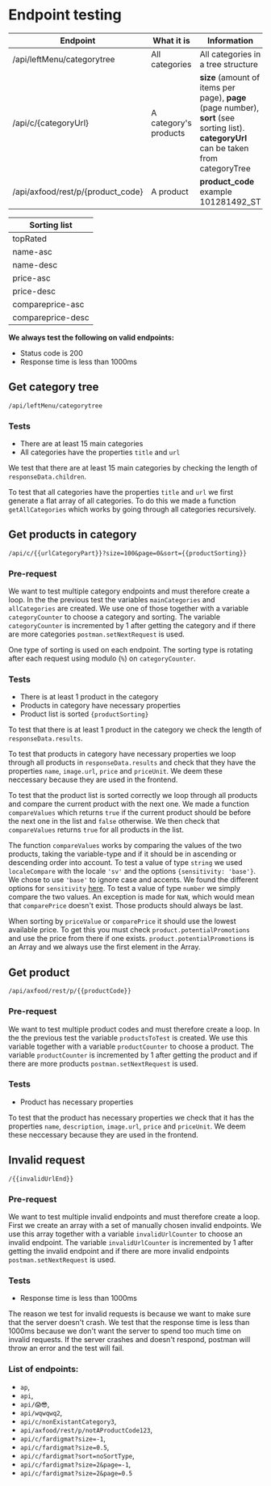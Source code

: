 # Endpoint testing

| Endpoint | What it is | Information |
| -------- | ---------- | ----------- |
| /api/leftMenu/categorytree | All categories | All categories in a tree structure |
| /api/c/{categoryUrl}| A category's products | **size** (amount of items per page), **page** (page number), **sort** (see sorting list). **categoryUrl** can be taken from categoryTree |
| /api/axfood/rest/p/{product_code} | A product | **product_code** example 101281492_ST |

| Sorting list |
| --- |
| topRated |
| name-asc |
| name-desc |
| price-asc |
| price-desc |
| compareprice-asc |
| compareprice-desc |

**We always test the following on valid endpoints:**
* Status code is 200
* Response time is less than 1000ms

## Get category tree

`/api/leftMenu/categorytree`

### Tests
* There are at least 15 main categories
* All categories have the properties `title` and `url`

We test that there are at least 15 main categories by checking the length of `responseData.children`. 

To test that all categories have the properties `title` and `url` we first generate a flat array of all categories. To do this we made a function `getAllCategories` which works by going through all categories recursively.

## Get products in category

`/api/c/{{urlCategoryPart}}?size=100&page=0&sort={{productSorting}}`

### Pre-request

We want to test multiple category endpoints and must therefore create a loop. In the the previous test the variables `mainCategories` and `allCategories` are created. We use one of those together with a variable `categoryCounter` to choose a category and sorting. The variable `categoryCounter` is incremented by 1 after getting the category and if there are more categories `postman.setNextRequest` is used.

One type of sorting is used on each endpoint. The sorting type is rotating after each request using modulo (`%`) on `categoryCounter`.

### Tests
* There is at least 1 product in the category
* Products in category have necessary properties
* Product list is sorted `{productSorting}`

To test that there is at least 1 product in the category we check the length of `responseData.results`.

To test that products in category have necessary properties we loop through all products in `responseData.results` and check that they have the properties `name`, `image.url`, `price` and `priceUnit`. We deem these neccessary because they are used in the frontend.

To test that the product list is sorted correctly we loop through all products and compare the current product with the next one. We made a function `compareValues` which returns `true` if the current product should be before the next one in the list and `false` otherwise. We then check that `compareValues` returns `true` for all products in the list.

The function `compareValues` works by comparing the values of the two products, taking the variable-type and if it should be in ascending or descending order into account. To test a value of type `string` we used `localeCompare` with the locale `'sv'` and the options `{sensitivity: 'base'}`. We chose to use `'base'` to ignore case and accents. We found the different options for `sensitivity` [here](https://developer.mozilla.org/en-US/docs/Web/JavaScript/Reference/Global_Objects/Intl/Collator/Collator#sensitivity). To test a value of type `number` we simply compare the two values. An exception is made for `NaN`, which would mean that `comparePrice` doesn't exist. Those products should always be last.

When sorting by `priceValue` or `comparePrice` it should use the lowest available price. To get this you must check `product.potentialPromotions` and use the price from there if one exists. `product.potentialPromotions` is an Array and we always use the first element in the Array.

## Get product

`/api/axfood/rest/p/{{productCode}}`

### Pre-request

We want to test multiple product codes and must therefore create a loop. In the the previous test the variable `productsToTest` is created. We use this variable together with a variable `productCounter` to choose a product. The variable `productCounter` is incremented by 1 after getting the product and if there are more products `postman.setNextRequest` is used. 

### Tests

* Product has necessary properties

To test that the product has necessary properties we check that it has the properties `name`, `description`, `image.url`, `price` and `priceUnit`. We deem these neccessary because they are used in the frontend. 

## Invalid request

`/{{invalidUrlEnd}}`

### Pre-request

We want to test multiple invalid endpoints and must therefore create a loop. First we create an array with a set of manually chosen invalid endpoints. We use this array together with a variable `invalidUrlCounter` to choose an invalid endpoint. The variable `invalidUrlCounter` is incremented by 1 after getting the invalid endpoint and if there are more invalid endpoints `postman.setNextRequest` is used.

### Tests

* Response time is less than 1000ms

The reason we test for invalid requests is because we want to make sure that the server doesn't crash. We test that the response time is less than 1000ms because we don't want the server to spend too much time on invalid requests. If the server crashes and doesn't respond, postman will throw an error and the test will fail. 

### List of endpoints: 
* `ap`,
* `api`,
* `api/😱😎`,
* `api/wqwqwq2`,
* `api/c/nonExistantCategory3`,
* `api/axfood/rest/p/notAProductCode123`,
* `api/c/fardigmat?size=-1`,
* `api/c/fardigmat?size=0.5`,
* `api/c/fardigmat?sort=noSortType`,
* `api/c/fardigmat?size=2&page=-1`,
* `api/c/fardigmat?size=2&page=0.5`